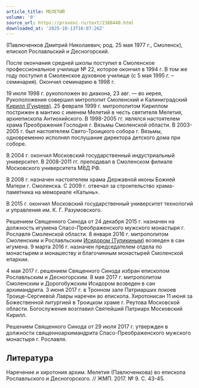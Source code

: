```yaml
---
article_title: МЕЛЕТИЙ
volume: '0'
source_url: https://pravenc.ru/text/2388440.html
downloaded_at: '2025-10-13T16:07:26Z'
---
```


(Павлюченков Дмитрий Николаевич; род. 25 мая 1977 г., Смоленск), епископ Рославльский и Десногорский.

После окончания средней школы поступил в Смоленское профессиональное училище № 22, которое окончил в 1994 г.
В том же году поступил в Смоленское духовное училище (с 5 мая 1995 г. – семинария). Окончил
семинарию в 1998 г.

19 июля 1998 г. рукоположен во диакона, 23 авг. — во иерея, Рукоположения совершил митрополит Смоленский и Калиниградский [Кирилл (Гундяев)](<https://pravenc.ru/text/КИРИЛЛ  ПАТРИАРХ МОСКОВСКИЙ И ВСЕЯ РУСИ.html>). 25 февраля 1999 г. митрополитом Кириллом пострижен в мантию с именем Мелетий в честь святителя Мелетия, архиепископа Антиохийского.
В 1998-2005 гг. являлся настоятелем храма Преображения Господня г. Вязьмы Смоленской области. В 2003-2005 г. был настоятелем Свято-Троицкого собора г. Вязьмы, одновременно исполнял послушание директора детского дома при соборе.

В 2004 г. окончил Московский государственный индустриальный университет. В 2008-2011 гг. преподавал в Смоленском филиале Московского университета МВД РФ.

В 2008 г. назначен настоятелем храма Державной иконы Божией Матери г. Смоленска. С 2009 г. отвечал за строительство храма-памятника на мемориале «Катынь».

В 2015 г. окончил Московский государственный университет технологий и управления им. К. Г. Разумовского.

Решением Священного Синода от 24 декабря 2015 г. назначен на должность игумена Спасо-Преображенского мужского монастыря г. Рославля Смоленской области. 8 января 2016 г. митрополитом Смоленским и Рославльским [Исидором (Тупикиным)](<https://pravenc.ru/text/Исидором (Тупикиным).html>) возведен в сан игумена. 9 марта 2016 г. назначен председателем отдела по монастырям и монашеству и благочинным монастырей Смоленской епархии.

4 мая 2017 г. решением Священного Синода избран епископом Рославльским и Десногорским. 8 мая 2017 г. митрополитом Смоленским и Дорогобужским Исидором возведен в сан архимандрита. 3 июня 2017 г. в Тронном зале Патриарших покоев Троице-Сергиевой Лавры наречен во епископа. Хиротонисан 11 июня за Божественной литургией в Троицком храме г. Реутова Московской области. Богослужения возглавил Святейший Патриарх Московский Кирилл.

Решением Священного Синода от 29 июля 2017 г. утвержден в должности священноархимандрита Спасо-Преображенского мужского монастыря г. Рославля.

## Литература

Наречение и хиротония архим. Мелетия (Павлюченкова) во епископа Рославльского и Десногорского. // ЖМП. 2017. № 9. С. 43-45.
